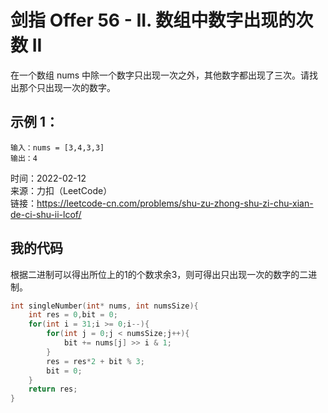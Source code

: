 # 剑指 Offer 56 - II. 数组中数字出现的次数 II
在一个数组 nums 中除一个数字只出现一次之外，其他数字都出现了三次。请找出那个只出现一次的数字。

## 示例 1：
```
输入：nums = [3,4,3,3]
输出：4
```
时间：2022-02-12  
来源：力扣（LeetCode）  
链接：https://leetcode-cn.com/problems/shu-zu-zhong-shu-zi-chu-xian-de-ci-shu-ii-lcof/

## 我的代码
根据二进制可以得出所位上的1的个数求余3，则可得出只出现一次的数字的二进制。
```C
int singleNumber(int* nums, int numsSize){
    int res = 0,bit = 0;
    for(int i = 31;i >= 0;i--){
        for(int j = 0;j < numsSize;j++){
            bit += nums[j] >> i & 1;
        }
        res = res*2 + bit % 3;
        bit = 0;
    }
    return res;
}
```
